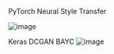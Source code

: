 
PyTorch Neural Style Transfer 


![image](https://user-images.githubusercontent.com/104868606/193228694-86a2985a-1820-4ca9-bc98-52e264ce1fd4.png)


Keras DCGAN BAYC
![image](https://user-images.githubusercontent.com/104868606/193228262-9c26d563-d69a-4906-a551-f6127317c738.png)
